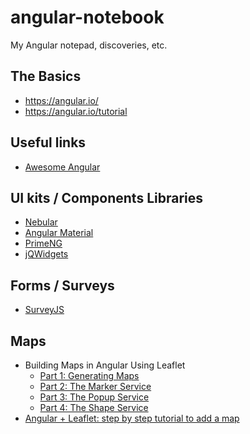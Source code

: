 # angular-notebook
My Angular notepad, discoveries, etc.

## The Basics
- https://angular.io/
- https://angular.io/tutorial

## Useful links
- [Awesome Angular](https://github.com/PatrickJS/awesome-angular)

## UI kits / Components Libraries
- [Nebular](https://akveo.github.io/nebular/)
- [Angular Material](https://material.angular.io/)
- [PrimeNG](https://www.primefaces.org/primeng/)
- [jQWidgets](https://www.jqwidgets.com/)

## Forms / Surveys
- [SurveyJS](https://github.com/surveyjs/survey-library)

## Maps

- Building Maps in Angular Using Leaflet
  - [Part 1: Generating Maps](https://www.digitalocean.com/community/tutorials/angular-angular-and-leaflet)
  - [Part 2: The Marker Service](https://www.digitalocean.com/community/tutorials/angular-angular-and-leaflet-marker-service)
  - [Part 3: The Popup Service](https://www.digitalocean.com/community/tutorials/angular-angular-and-leaflet-popup-service)
  - [Part 4: The Shape Service](https://www.digitalocean.com/community/tutorials/angular-angular-and-leaflet-shape-service)
- [Angular + Leaflet: step by step tutorial to add a map](https://www.geoapify.com/angular-leaflet-step-by-step-tutorial-to-add-a-map/)
